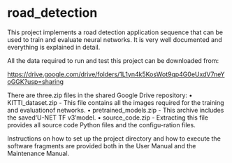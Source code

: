 # road_detection
This project implements a road detection application sequence that can be used to train and evaluate neural networks. It is very well documented and everything is explained in detail.

All the data required to run and test this project can be downloaded from:

https://drive.google.com/drive/folders/1L1yn4k5KosWot9qp4G0eUxdV7neYoGGK?usp=sharing

There are three.zip files in the shared Google Drive repository:
	•  KITTI_dataset.zip - This file contains all the images required for the training and evaluationof networks.
	•  pretrained_models.zip - This archive includes the saved‘U-NET TF v3’model.
	•  source_code.zip - Extracting this file provides all source code Python files and the configu-ration files.

Instructions on how to set up the project directory and how to execute the software fragments are provided both in the User Manual and the Maintenance Manual.